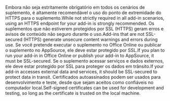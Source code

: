<span data-ttu-id="b0b97-101">Embora não seja estritamente obrigatório em todos os cenários de suplemento, é altamente recomendável o uso do ponto de extremidade do HTTPS para o suplemento.</span><span class="sxs-lookup"><span data-stu-id="b0b97-101">While not strictly required in all add-in scenarios, using an HTTPS endpoint for your add-in is strongly recommended.</span></span> <span data-ttu-id="b0b97-102">Os suplementos que não estiverem protegidos por SSL (HTTPS) geram erros e avisos de conteúdo não seguro durante o uso.</span><span class="sxs-lookup"><span data-stu-id="b0b97-102">Add-ins that are not SSL-secured (HTTPS) generate unsecure content warnings and errors during use.</span></span> <span data-ttu-id="b0b97-103">Se você pretende executar o suplemento no Office Online ou publicar o suplemento no AppSource, ele deve estar protegido por SSL.</span><span class="sxs-lookup"><span data-stu-id="b0b97-103">If you plan to run your add-in in Office Online or publish your add-in to AppSource, it must be SSL-secured.</span></span> <span data-ttu-id="b0b97-104">Se o suplemento acessar serviços e dados externos, ele deve estar protegido por SSL para proteger os dados em trânsito.</span><span class="sxs-lookup"><span data-stu-id="b0b97-104">If your add-in accesses external data and services, it should be SSL-secured to protect data in transit.</span></span> <span data-ttu-id="b0b97-105">Certificados autoassinados podem ser usados para desenvolvimento e teste, desde que sejam aceitos como confiáveis no computador local.</span><span class="sxs-lookup"><span data-stu-id="b0b97-105">Self-signed certificates can be used for development and testing, so long as the certificate is trusted on the local machine.</span></span>

